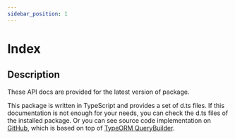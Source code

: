 ```yaml
---
sidebar_position: 1
---
```


# Index

## Description

These API docs are provided for the latest version of package.

This package is written in TypeScript and provides a set of d.ts files. 
If this documentation is not enough for your needs, you can check the d.ts files of the installed package. Or you can see source code implementation on [GitHub](https://github.com/koenigstag/typeorm-extensions), which is based on top of [TypeORM QueryBuilder](https://orkhan.gitbook.io/typeorm/docs/select-query-builder).
